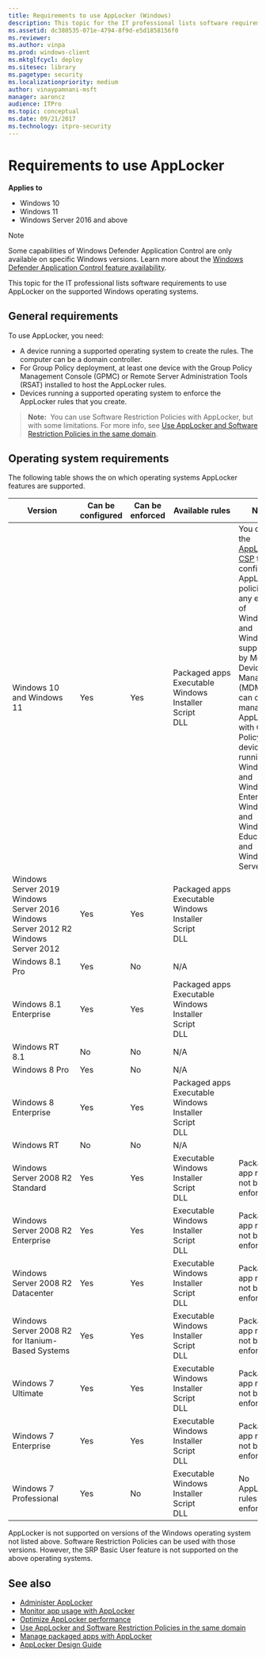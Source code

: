 ```yaml
---
title: Requirements to use AppLocker (Windows)
description: This topic for the IT professional lists software requirements to use AppLocker on the supported Windows operating systems.
ms.assetid: dc380535-071e-4794-8f9d-e5d1858156f0
ms.reviewer: 
ms.author: vinpa
ms.prod: windows-client
ms.mktglfcycl: deploy
ms.sitesec: library
ms.pagetype: security
ms.localizationpriority: medium
author: vinaypamnani-msft
manager: aaroncz
audience: ITPro
ms.topic: conceptual
ms.date: 09/21/2017
ms.technology: itpro-security
---
```


# Requirements to use AppLocker

**Applies to**

- Windows 10
- Windows 11
- Windows Server 2016 and above

>[!NOTE]
>Some capabilities of Windows Defender Application Control are only available on specific Windows versions. Learn more about the [Windows Defender Application Control feature availability](/windows/security/threat-protection/windows-defender-application-control/feature-availability).

This topic for the IT professional lists software requirements to use AppLocker on the supported Windows operating systems.

## General requirements

To use AppLocker, you need:

-   A device running a supported operating system to create the rules. The computer can be a domain controller.
-   For Group Policy deployment, at least one device with the Group Policy Management Console (GPMC) or Remote Server Administration Tools (RSAT) installed to host the AppLocker rules.
-   Devices running a supported operating system to enforce the AppLocker rules that you create.

>**Note:**  You can use Software Restriction Policies with AppLocker, but with some limitations. For more info, see [Use AppLocker and Software Restriction Policies in the same domain](use-applocker-and-software-restriction-policies-in-the-same-domain.md).
 
## Operating system requirements

The following table shows the on which operating systems AppLocker features are supported.

| Version | Can be configured | Can be enforced | Available rules | Notes |
| - | - | - | - | - |
| Windows 10 and Windows 11| Yes| Yes| Packaged apps<br/>Executable<br/>Windows Installer<br/>Script<br/>DLL| You can use the [AppLocker CSP](/windows/client-management/mdm/applocker-csp) to configure AppLocker policies on any edition of Windows 10 and Windows 11 supported by Mobile Device Management (MDM). You can only manage AppLocker with Group Policy on devices running Windows 10 and Windows 11 Enterprise, Windows 10 and Windows 11 Education, and Windows Server 2016. |
| Windows Server 2019<br/>Windows Server 2016<br/>Windows Server 2012 R2<br/>Windows Server 2012| Yes| Yes| Packaged apps<br/>Executable<br/>Windows Installer<br/>Script<br/>DLL| |
| Windows 8.1 Pro| Yes| No| N/A||
| Windows 8.1 Enterprise| Yes| Yes| Packaged apps<br/>Executable<br/>Windows Installer<br/>Script<br/>DLL| |
| Windows RT 8.1| No| No| N/A||
| Windows 8 Pro| Yes| No| N/A||
| Windows 8 Enterprise| Yes| Yes| Packaged apps<br/>Executable<br/>Windows Installer<br/>Script<br/>DLL||
| Windows RT| No| No| N/A| |
| Windows Server 2008 R2 Standard| Yes| Yes| Executable<br/>Windows Installer<br/>Script<br/>DLL| Packaged app rules will not be enforced.|
| Windows Server 2008 R2 Enterprise|Yes| Yes| Executable<br/>Windows Installer<br/>Script<br/>DLL| Packaged app rules will not be enforced.|
| Windows Server 2008 R2 Datacenter| Yes| Yes| Executable<br/>Windows Installer<br/>Script<br/>DLL| Packaged app rules will not be enforced.|
| Windows Server 2008 R2 for Itanium-Based Systems| Yes| Yes| Executable<br/>Windows Installer<br/>Script<br/>DLL| Packaged app rules will not be enforced.|
| Windows 7 Ultimate| Yes| Yes| Executable<br/>Windows Installer<br/>Script<br/>DLL| Packaged app rules will not be enforced.|
| Windows 7 Enterprise| Yes| Yes| Executable<br/>Windows Installer<br/>Script<br/>DLL| Packaged app rules will not be enforced.|
| Windows 7 Professional| Yes| No| Executable<br/>Windows Installer<br/>Script<br/>DLL| No AppLocker rules are enforced.|
 

AppLocker is not supported on versions of the Windows operating system not listed above. Software Restriction Policies can be used with those versions. However, the SRP Basic User feature is not supported on the above operating systems.

## See also
- [Administer AppLocker](administer-applocker.md)
- [Monitor app usage with AppLocker](monitor-application-usage-with-applocker.md)
- [Optimize AppLocker performance](optimize-applocker-performance.md)
- [Use AppLocker and Software Restriction Policies in the same domain](use-applocker-and-software-restriction-policies-in-the-same-domain.md)
- [Manage packaged apps with AppLocker](manage-packaged-apps-with-applocker.md)
- [AppLocker Design Guide](applocker-policies-design-guide.md)